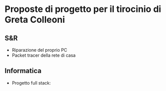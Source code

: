 # Proposte di progetto per il tirocinio di Greta Colleoni

## S&R

- Riparazione del proprio PC
- Packet tracer della rete di casa

## Informatica

- Progetto full stack: 